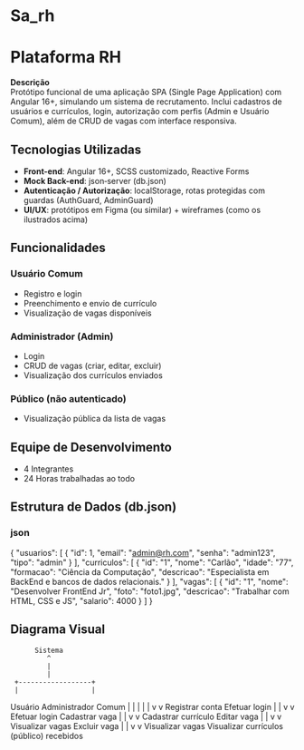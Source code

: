 # Sa_rh

# Plataforma RH

**Descrição**  
Protótipo funcional de uma aplicação SPA (Single Page Application) com Angular 16+, simulando um sistema de recrutamento. Inclui cadastros de usuários e currículos, login, autorização com perfis (Admin e Usuário Comum), além de CRUD de vagas com interface responsiva.



##  Tecnologias Utilizadas
- **Front-end**: Angular 16+, SCSS customizado, Reactive Forms  
- **Mock Back-end**: json‑server (db.json)  
- **Autenticação / Autorização**: localStorage, rotas protegidas com guardas (AuthGuard, AdminGuard)  
- **UI/UX**: protótipos em Figma (ou similar) + wireframes (como os ilustrados acima)



##  Funcionalidades

### Usuário Comum
- Registro e login
- Preenchimento e envio de currículo
- Visualização de vagas disponíveis

### Administrador (Admin)
- Login
- CRUD de vagas (criar, editar, excluir)
- Visualização dos currículos enviados

### Público (não autenticado)
- Visualização pública da lista de vagas


## Equipe de Desenvolvimento
- 4 Integrantes
- 24 Horas trabalhadas ao todo


##  Estrutura de Dados (db.json)

### json
{
  "usuarios": [
    {
      "id": 1,
      "email": "admin@rh.com",
      "senha": "admin123",
      "tipo": "admin"
    }
  ],
  "curriculos": [
    {
      "id": "1",
      "nome": "Carlão",
      "idade": "77",
      "formacao": "Ciência da Computação",
      "descricao": "Especialista em BackEnd e bancos de dados relacionais."
    }
  ],
  "vagas": [
    {
      "id": "1",
      "nome": "Desenvolver FrontEnd Jr",
      "foto": "foto1.jpg",
      "descricao": "Trabalhar com HTML, CSS e JS",
      "salario": 4000
    }
  ]
}

## Diagrama Visual

          Sistema
             ^
             |
             |
     +------------------+
     |                  |
 Usuário           Administrador
 Comum                  |
     |                  |
     |                  |
     v                  v
 Registrar conta    Efetuar login
     |                  |
     v                  v
 Efetuar login      Cadastrar vaga
     |                  |
     v                  v
Cadastrar currículo Editar vaga
     |                  |
     v                  v
Visualizar vagas    Excluir vaga
     |                  |
     v                  v
Visualizar vagas    Visualizar currículos
(público)           recebidos
